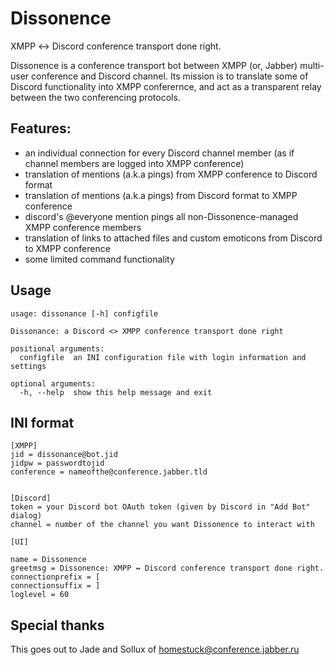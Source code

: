 # Dissonɐnce

XMPP ↔ Discord conference transport done right.

Dissonɐnce is a conference transport bot between XMPP (or, Jabber) multi-user conference and Discord channel. Its mission is to translate some of Discord functionality into XMPP conferernce, and act as a transparent relay between the two conferencing protocols.

## Features:
 - an individual connection for every Discord channel member (as if channel members are logged into XMPP conference)
 - translation of mentions (a.k.a pings) from XMPP conference to Discord format
 - translation of mentions (a.k.a pings) from Discord format to XMPP conference
 - discord's @everyone mention pings all non-Dissonɐnce-managed XMPP conference members
 - translation of links to attached files and custom emoticons from Discord to XMPP conference
 - some limited command functionality

## Usage
```
usage: dissonance [-h] configfile

Dissonance: a Discord <> XMPP conference transport done right

positional arguments:
  configfile  an INI configuration file with login information and settings

optional arguments:
  -h, --help  show this help message and exit
```

## INI format
```
[XMPP]
jid = dissonance@bot.jid
jidpw = passwordtojid
conference = nameofthe@conference.jabber.tld


[Discord]
token = your Discord bot OAuth token (given by Discord in "Add Bot" dialog)
channel = number of the channel you want Dissonɐnce to interact with

[UI]

name = Dissonɐnce
greetmsg = Dissonɐnce: XMPP ↔ Discord conference transport done right.
connectionprefix = [
connectionsuffix = ]
loglevel = 60
```

## Special thanks
This goes out to Jade and Sollux of homestuck@conference.jabber.ru

